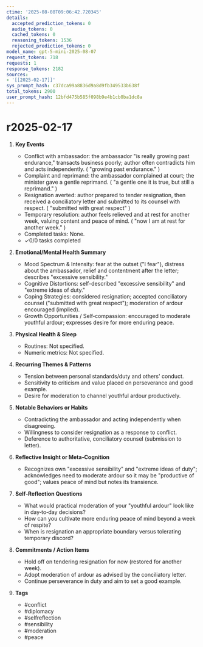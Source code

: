 ```yaml
---
ctime: '2025-08-08T09:06:42.720345'
details:
  accepted_prediction_tokens: 0
  audio_tokens: 0
  cached_tokens: 0
  reasoning_tokens: 1536
  rejected_prediction_tokens: 0
model_name: gpt-5-mini-2025-08-07
request_tokens: 718
requests: 1
response_tokens: 2182
sources:
- '[[2025-02-17]]'
sys_prompt_hash: c37dca99a8836d9a8d9fb349533b638f
total_tokens: 2900
user_prompt_hash: 12bfd475b585f098b9e4b1cb0ba1dc8a
---
```

# r2025-02-17

1. **Key Events**
   - Conflict with ambassador: the ambassador "is really growing past endurance," transacts business poorly; author often contradicts him and acts independently. ( "growing past endurance." )
   - Complaint and reprimand: the ambassador complained at court; the minister gave a gentle reprimand. ( "a gentle one it is true, but still a reprimand." )
   - Resignation averted: author prepared to tender resignation, then received a conciliatory letter and submitted to its counsel with respect. ( "submitted with great respect" )
   - Temporary resolution: author feels relieved and at rest for another week, valuing content and peace of mind. ( "now I am at rest for another week." )
   - Completed tasks: None.
   - ✓0/0 tasks completed

2. **Emotional/Mental Health Summary**
   - Mood Spectrum & Intensity: fear at the outset ("I fear"), distress about the ambassador, relief and contentment after the letter; describes "excessive sensibility." 
   - Cognitive Distortions: self-described "excessive sensibility" and "extreme ideas of duty." 
   - Coping Strategies: considered resignation; accepted conciliatory counsel ("submitted with great respect"); moderation of ardour encouraged (implied).
   - Growth Opportunities / Self‑compassion: encouraged to moderate youthful ardour; expresses desire for more enduring peace.

3. **Physical Health & Sleep**
   - Routines: Not specified.
   - Numeric metrics: Not specified.

4. **Recurring Themes & Patterns**
   - Tension between personal standards/duty and others' conduct.
   - Sensitivity to criticism and value placed on perseverance and good example.
   - Desire for moderation to channel youthful ardour productively.

5. **Notable Behaviors or Habits**
   - Contradicting the ambassador and acting independently when disagreeing.
   - Willingness to consider resignation as a response to conflict.
   - Deference to authoritative, conciliatory counsel (submission to letter).

6. **Reflective Insight or Meta‑Cognition**
   - Recognizes own "excessive sensibility" and "extreme ideas of duty"; acknowledges need to moderate ardour so it may be "productive of good"; values peace of mind but notes its transience.

7. **Self‑Reflection Questions**
   - What would practical moderation of your "youthful ardour" look like in day‑to‑day decisions?
   - How can you cultivate more enduring peace of mind beyond a week of respite?
   - When is resignation an appropriate boundary versus tolerating temporary discord?

8. **Commitments / Action Items**
   - Hold off on tendering resignation for now (restored for another week).
   - Adopt moderation of ardour as advised by the conciliatory letter.
   - Continue perseverance in duty and aim to set a good example.

9. **Tags**
   - #conflict
   - #diplomacy
   - #selfreflection
   - #sensibility
   - #moderation
   - #peace